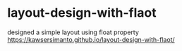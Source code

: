 # layout-design-with-flaot
designed a simple layout using float property
https://kawsersimanto.github.io/layout-design-with-flaot/
